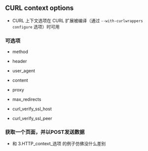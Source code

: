 ## CURL context options
* CURL 上下文选项在 CURL 扩展被编译（通过 `--with-curlwrappers configure` 选项）时可用


### 可选项
* method

* header

* user_agent

* content

* proxy

* max_redirects

* curl_verify_ssl_host

* curl_verify_ssl_peer 


### 获取一个页面，并以POST发送数据
* 和 3.HTTP_context_选项 的例子仿佛没什么差别
